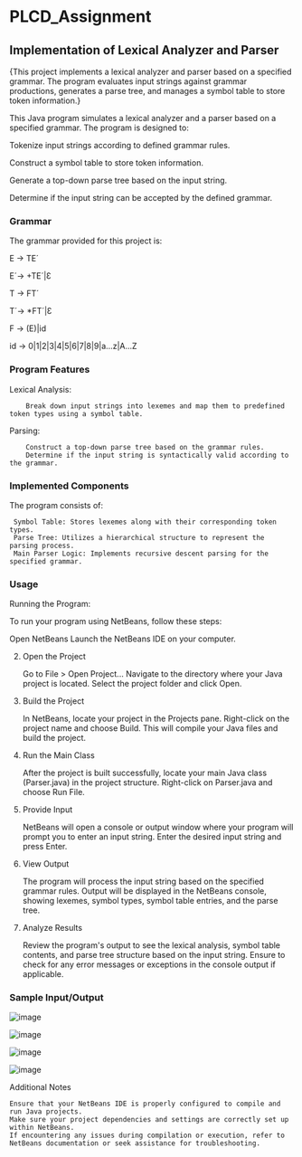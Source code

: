 # PLCD_Assignment

## Implementation of Lexical Analyzer and Parser

{This project implements a lexical analyzer and parser based on a specified grammar. The program evaluates input strings against grammar productions, generates a parse tree, and manages a symbol table to store token information.}

This Java program simulates a lexical analyzer and a parser based on a specified grammar. The program is designed to:

Tokenize input strings according to defined grammar rules.

Construct a symbol table to store token information.

Generate a top-down parse tree based on the input string.

Determine if the input string can be accepted by the defined grammar.

### Grammar

The grammar provided for this project is:
                                                          
E → TE´

E´→ +TE´|Ɛ

T → FT´

T´→ *FT´|Ɛ

F → (E)|id

id → 0|1|2|3|4|5|6|7|8|9|a…z|A…Z

### Program Features

Lexical Analysis:

        Break down input strings into lexemes and map them to predefined token types using a symbol table.
        
 Parsing:
 
        Construct a top-down parse tree based on the grammar rules.
        Determine if the input string is syntactically valid according to the grammar.

### Implemented Components

The program consists of:

     Symbol Table: Stores lexemes along with their corresponding token types.
     Parse Tree: Utilizes a hierarchical structure to represent the parsing process.
     Main Parser Logic: Implements recursive descent parsing for the specified grammar.

### Usage
Running the Program:

To run your program using NetBeans, follow these steps:

Open NetBeans
    Launch the NetBeans IDE on your computer.

2. Open the Project

    Go to File > Open Project...
    Navigate to the directory where your Java project is located.
    Select the project folder and click Open.

3. Build the Project

    In NetBeans, locate your project in the Projects pane.
    Right-click on the project name and choose Build.
    This will compile your Java files and build the project.

4. Run the Main Class

    After the project is built successfully, locate your main Java class (Parser.java) in the project structure.
    Right-click on Parser.java and choose Run File.

5. Provide Input

    NetBeans will open a console or output window where your program will prompt you to enter an input string.
    Enter the desired input string and press Enter.

6. View Output

    The program will process the input string based on the specified grammar rules.
    Output will be displayed in the NetBeans console, showing lexemes, symbol types, symbol table entries, and the parse tree.

7. Analyze Results

    Review the program's output to see the lexical analysis, symbol table contents, and parse tree structure based on the input string.
    Ensure to check for any error messages or exceptions in the console output if applicable.


### Sample Input/Output

![image](https://github.com/nsewmini/PLCD_Assignment/assets/96427674/503ce3e8-fb1c-428a-9b48-7b841baba18b)

![image](https://github.com/nsewmini/PLCD_Assignment/assets/96427674/28c73fac-3686-4c4d-abed-13d209413da8)

![image](https://github.com/nsewmini/PLCD_Assignment/assets/96427674/6a1d24af-78ea-4bca-92a7-2d25f5fb8cb0)

![image](https://github.com/nsewmini/PLCD_Assignment/assets/96427674/e962ee60-9b85-4a94-b82f-cd099f6fc1a5)



Additional Notes

    Ensure that your NetBeans IDE is properly configured to compile and run Java projects.
    Make sure your project dependencies and settings are correctly set up within NetBeans.
    If encountering any issues during compilation or execution, refer to NetBeans documentation or seek assistance for troubleshooting.


                        



